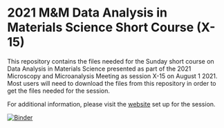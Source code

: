 # 2021 M&M Data Analysis in Materials Science Short Course (X-15)

This repository contains the files needed for the Sunday short course on Data
Analysis in Materials Science presented as part of the 2021 Microscopy and
Microanalysis Meeting as session X-15 on August 1 2021. Most users will need to
download the files from this repository in order to get the files needed for
the session.

For additional information, please visit the
[website](https://pages.nist.gov/hyperspy_tutorial) set up for the
session.

[![Binder](https://mybinder.org/badge_logo.svg)](https://mybinder.org/v2/gh/usnistgov/hyperspy_tutorial/2021-08-01_MandM_short_course)
